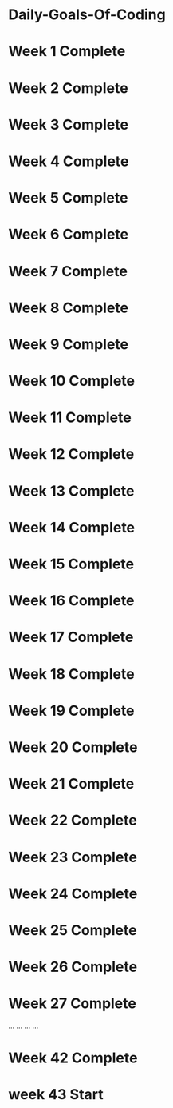 # Daily-Goals-Of-Coding
# Week 1 Complete 
# Week 2 Complete 
# Week 3 Complete 
# Week 4 Complete  
# Week 5 Complete
# Week 6 Complete 
# Week 7 Complete 
# Week 8 Complete
# Week 9 Complete 
# Week 10 Complete 
# Week 11 Complete 
# Week 12 Complete 
# Week 13 Complete
# Week 14 Complete
# Week 15 Complete
# Week 16 Complete
# Week 17 Complete
# Week 18 Complete
# Week 19 Complete
# Week 20 Complete
# Week 21 Complete
# Week 22 Complete
# Week 23 Complete
# Week 24 Complete
# Week 25 Complete
# Week 26 Complete
# Week 27 Complete
...
...
...
...
# Week 42 Complete 
# week 43 Start
